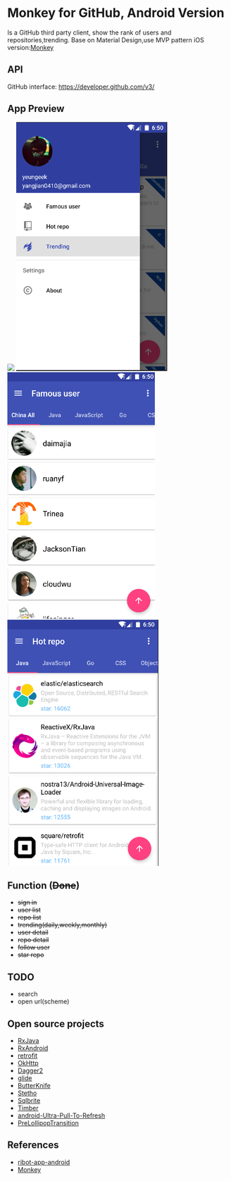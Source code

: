 # Monkey for GitHub, Android Version
Is a GitHub third party client, show the rank of users and repositories,trending.
Base on Material Design,use MVP pattern
iOS version:[Monkey](https://github.com/coderyi/Monkey)

## API
GitHub interface: https://developer.github.com/v3/

## App Preview
![](images/monkey.gif)
![](images/preview1.png) ![](images/preview2.png)
![](images/preview3.png)

## Function (~~Done~~)
* ~~sign in~~
* ~~user list~~
* ~~repo list~~
* ~~trending(daily,weekly,monthly)~~
* ~~user detail~~
* ~~repo detail~~
* ~~follow user~~
* ~~star repo~~

## TODO
* search
* open url(scheme)


## Open source projects
* [RxJava](https://github.com/ReactiveX/RxJava/)
* [RxAndroid](https://github.com/ReactiveX/RxAndroid/)
* [retrofit](https://github.com/square/retrofit/)
* [OkHttp](https://github.com/square/okhttp)
* [Dagger2](https://github.com/google/dagger/)
* [glide](https://github.com/bumptech/glide/)
* [ButterKnife](https://github.com/JakeWharton/butterknife/)
* [Stetho](https://github.com/facebook/stetho)
* [Sqlbrite](https://github.com/square/sqlbrite)
* [Timber](https://github.com/JakeWharton/timber/)
* [android-Ultra-Pull-To-Refresh](https://github.com/liaohuqiu/android-Ultra-Pull-To-Refresh)
* [PreLollipopTransition](https://github.com/takahirom/PreLollipopTransition)

## References
* [ribot-app-android](https://github.com/ribot/ribot-app-android)
* [Monkey](https://github.com/coderyi/Monkey)